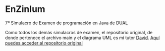 # EnZinIum

7º Simulacro de Examen de programación en Java de DUAL

Como todos los demás simulacros de examen, el repositorio original, de donde pertenece el archivo main y el diagrama UML es mi tutor [David](https://github.com/dfleta). [Aquí puedes acceder al repositorio original](https://github.com/dfleta/EnZinIum)
